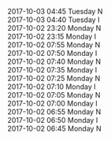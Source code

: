 2017-10-03 04:45 Tuesday  N  
2017-10-03 04:40 Tuesday  I  
2017-10-02 23:20 Monday  N  
2017-10-02 23:15 Monday  I  
2017-10-02 07:55 Monday  N  
2017-10-02 07:50 Monday  I  
2017-10-02 07:40 Monday  N  
2017-10-02 07:35 Monday  I  
2017-10-02 07:25 Monday  N  
2017-10-02 07:10 Monday  I  
2017-10-02 07:05 Monday  N  
2017-10-02 07:00 Monday  I  
2017-10-02 06:55 Monday  N  
2017-10-02 06:50 Monday  I  
2017-10-02 06:45 Monday  N  
